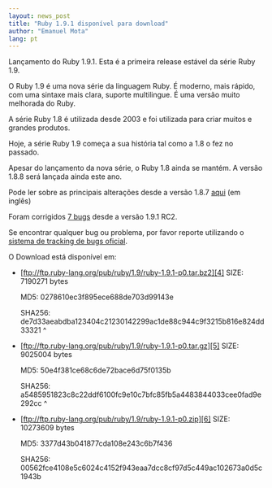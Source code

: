 ```yaml
---
layout: news_post
title: "Ruby 1.9.1 disponível para download"
author: "Emanuel Mota"
lang: pt
---
```


Lançamento do Ruby 1.9.1. Esta é a primeira release estável da série
Ruby 1.9.

O Ruby 1.9 é uma nova série da linguagem Ruby. É moderno, mais rápido,
com uma sintaxe mais clara, suporte multilingue. É uma versão muito
melhorada do Ruby.

A série Ruby 1.8 é utilizada desde 2003 e foi utilizada para criar
muitos e grandes produtos.

Hoje, a série Ruby 1.9 começa a sua história tal como a 1.8 o fez no
passado.

Apesar do lançamento da nova série, o Ruby 1.8 ainda se mantém. A versão
1.8.8 será lançada ainda este ano.

Pode ler sobre as principais alterações desde a versão 1.8.7 [aqui][1]
(em inglês)

Foram corrigidos [7 bugs][2] desde a versão 1.9.1 RC2.

Se encontrar qualquer bug ou problema, por favor reporte utilizando o
[sistema de tracking de bugs oficial][3].

O Download está disponível em:

* [ftp://ftp.ruby-lang.org/pub/ruby/1.9/ruby-1.9.1-p0.tar.bz2][4]
  SIZE: 7190271 bytes

  MD5: 0278610ec3f895ece688de703d99143e

  SHA256:
  de7d33aeabdba123404c21230142299ac1de88c944c9f3215b816e824dd33321
^

* [ftp://ftp.ruby-lang.org/pub/ruby/1.9/ruby-1.9.1-p0.tar.gz][5]
  SIZE: 9025004 bytes

  MD5: 50e4f381ce68c6de72bace6d75f0135b

  SHA256:
  a5485951823c8c22ddf6100fc9e10c7bfc85fb5a4483844033cee0fad9e292cc
^

* [ftp://ftp.ruby-lang.org/pub/ruby/1.9/ruby-1.9.1-p0.zip][6]
  SIZE: 10273609 bytes

  MD5: 3377d43b041877cda108e243c6b7f436

  SHA256:
  00562fce4108e5c6024c4152f943eaa7dcc8cf97d5c449ac102673a0d5c1943b



[1]: http://svn.ruby-lang.org/repos/ruby/tags/v1_9_1_0/NEWS 
[2]: http://redmine.ruby-lang.org/projects/ruby-19/issues?query_id=11 
[3]: http://redmine.ruby-lang.org 
[4]: ftp://ftp.ruby-lang.org/pub/ruby/1.9/ruby-1.9.1-p0.tar.bz2 
[5]: ftp://ftp.ruby-lang.org/pub/ruby/1.9/ruby-1.9.1-p0.tar.gz 
[6]: ftp://ftp.ruby-lang.org/pub/ruby/1.9/ruby-1.9.1-p0.zip 
